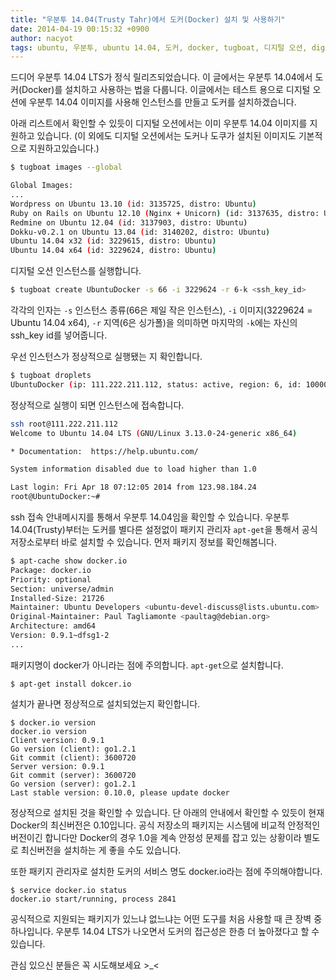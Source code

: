 ```yaml
---
title: "우분투 14.04(Trusty Tahr)에서 도커(Docker) 설치 및 사용하기"
date: 2014-04-19 00:15:32 +0900
author: nacyot
tags: ubuntu, 우분투, ubuntu 14.04, 도커, docker, tugboat, 디지털 오션, digital ocean, apt-get
---
```


드디어 우분투 14.04 LTS가 정식 릴리즈되었습니다. 이 글에서는 우분투 14.04에서 도커(Docker)를 설치하고 사용하는 법을 다룹니다. 이글에서는  테스트 용으로 디지털 오션에 우분투 14.04 이미지를 사용해 인스턴스를 만들고 도커를 설치하겠습니다. 

<!--more-->

아래 리스트에서 확인할 수 있듯이 디지털 오션에서는 이미 우분투 14.04 이미지를 지원하고 있습니다. (이 외에도 디지털 오션에서는 도커나 도쿠가 설치된 이미지도 기본적으로 지원하고있습니다.)

```sh
$ tugboat images --global

Global Images:
...
Wordpress on Ubuntu 13.10 (id: 3135725, distro: Ubuntu)
Ruby on Rails on Ubuntu 12.10 (Nginx + Unicorn) (id: 3137635, distro: Ubuntu)
Redmine on Ubuntu 12.04 (id: 3137903, distro: Ubuntu)
Dokku-v0.2.1 on Ubuntu 13.04 (id: 3140202, distro: Ubuntu)
Ubuntu 14.04 x32 (id: 3229615, distro: Ubuntu)
Ubuntu 14.04 x64 (id: 3229624, distro: Ubuntu)
```

디지털 오션 인스턴스를 실행합니다.

```sh
$ tugboat create UbuntuDocker -s 66 -i 3229624 -r 6-k <ssh_key_id>
```

각각의 인자는 `-s` 인스턴스 종류(66은 제일 작은 인스턴스), `-i` 이미지(3229624 = Ubuntu 14.04 x64), `-r` 지역(6은 싱가폴)을 의미하면 마지막의 `-k`에는 자신의 ssh_key id를 넣어줍니다.

우선 인스턴스가 정상적으로 실행됐는 지 확인합니다.

```sh
$ tugboat droplets
UbuntuDocker (ip: 111.222.211.112, status: active, region: 6, id: 100000)
```

정상적으로 실행이 되면 인스턴스에 접속합니다.

```sh
ssh root@111.222.211.112
Welcome to Ubuntu 14.04 LTS (GNU/Linux 3.13.0-24-generic x86_64)

* Documentation:  https://help.ubuntu.com/

System information disabled due to load higher than 1.0

Last login: Fri Apr 18 07:12:05 2014 from 123.98.184.24
root@UbuntuDocker:~#
```

ssh 접속 안내메시지를 통해서 우분투 14.04임을 확인할 수 있습니다. 우분투 14.04(Trusty)부터는 도커를 별다른 설정없이 패키지 관리자 `apt-get`을 통해서 공식 저장소로부터 바로 설치할 수 있습니다. 먼저 패키지 정보를 확인해봅니다.

```sh
$ apt-cache show docker.io
Package: docker.io
Priority: optional
Section: universe/admin
Installed-Size: 21726
Maintainer: Ubuntu Developers <ubuntu-devel-discuss@lists.ubuntu.com>
Original-Maintainer: Paul Tagliamonte <paultag@debian.org>
Architecture: amd64
Version: 0.9.1~dfsg1-2
...
```

패키지명이 docker가 아니라는 점에 주의합니다. `apt-get`으로 설치합니다.

```
$ apt-get install dokcer.io
```

설치가 끝나면 정상적으로 설치되었는지 확인합니다.

```
$ docker.io version
docker.io version
Client version: 0.9.1
Go version (client): go1.2.1
Git commit (client): 3600720
Server version: 0.9.1
Git commit (server): 3600720
Go version (server): go1.2.1
Last stable version: 0.10.0, please update docker
```

정상적으로 설치된 것을 확인할 수 있습니다. 단 아래의 안내에서 확인할 수 있듯이 현재 Docker의 최신버전은 0.10입니다. 공식 저장소의 패키지는 시스템에 비교적 안정적인 버전이긴 합니다만 Docker의 경우 1.0을 계속 안정성 문제를 잡고 있는 상황이라 별도로 최신버전을 설치하는 게 좋을 수도 있습니다.

또한 패키지 관리자로 설치한 도커의 서비스 명도 docker.io라는 점에 주의해야합니다.

```
$ service docker.io status
docker.io start/running, process 2841
```

공식적으로 지원되는 패키지가 있느냐 없느냐는 어떤 도구를 처음 사용할 때 큰 장벽 중 하나입니다. 우분투 14.04 LTS가 나오면서 도커의 접근성은 한층 더 높아졌다고 할 수 있습니다.

관심 있으신 분들은 꼭 시도해보세요 >_<
